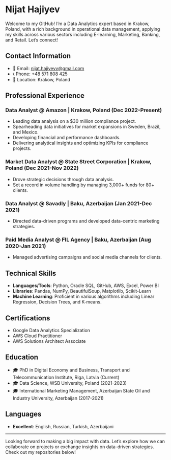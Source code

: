 # Nijat Hajiyev

Welcome to my GitHub! I’m a Data Analytics expert based in Krakow, Poland, with a rich background in operational data management, applying my skills across various sectors including E-learning, Marketing, Banking, and Retail. Let’s connect!

## Contact Information

- 📧 Email: [nijat.hajiyevv@gmail.com](mailto:nijat.hajiyevv@gmail.com)
- 📞 Phone: +48 571 808 425
- 📍 Location: Krakow, Poland

## Professional Experience

### Data Analyst @ Amazon | Krakow, Poland (Dec 2022-Present)
- Leading data analysis on a $30 million compliance project.
- Spearheading data initiatives for market expansions in Sweden, Brazil, and Mexico.
- Developing financial and performance dashboards.
- Delivering analytical insights and optimizing KPIs for compliance projects.

### Market Data Analyst @ State Street Corporation | Krakow, Poland (Dec 2021-Nov 2022)
- Drove strategic decisions through data analysis.
- Set a record in volume handling by managing 3,000+ funds for 80+ clients.

### Data Analyst @ Savadly | Baku, Azerbaijan (Jan 2021-Dec 2021)
- Directed data-driven programs and developed data-centric marketing strategies.

### Paid Media Analyst @ FIL Agency | Baku, Azerbaijan (Aug 2020-Jan 2021)
- Managed advertising campaigns and social media channels for clients.

## Technical Skills

- **Languages/Tools**: Python, Oracle SQL, GitHub, AWS, Excel, Power BI
- **Libraries**: Pandas, NumPy, BeautifulSoup, Matplotlib, Scikit-Learn
- **Machine Learning**: Proficient in various algorithms including Linear Regression, Decision Trees, and K-means.

## Certifications

- Google Data Analytics Specialization
- AWS Cloud Practitioner
- AWS Solutions Architect Associate

## Education

- 🎓 PhD in Digital Economy and Business, Transport and Telecommunication Institute, Riga, Latvia (Current)
- 🎓 Data Science, WSB University, Poland (2021-2023)
- 🎓 International Marketing Management, Azerbaijan State Oil and Industry University, Azerbaijan (2017-2021)

## Languages

- **Excellent**: English, Russian, Turkish, Azerbaijani

---

Looking forward to making a big impact with data. Let’s explore how we can collaborate on projects or exchange insights on data-driven strategies. Check out my repositories below!

